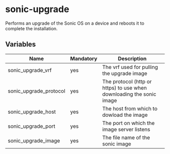 # sonic-upgrade

Performs an upgrade of the Sonic OS on a device and reboots it to complete the installation.

## Variables

| Name                   | Mandatory | Description                                                          |
| ---------------------- | --------- | -------------------------------------------------------------------- |
| sonic_upgrade_vrf      | yes       | The vrf used for pulling the upgrade image                           |
| sonic_upgrade_protocol | yes       | The protocol (http or https) to use when downloading the sonic image |
| sonic_upgrade_host     | yes       | The host from which to dowload the image                             |
| sonic_upgrade_port     | yes       | The port on which the image server listens                           |
| sonic_upgrade_image    | yes       | The file name of the sonic image                                     |
